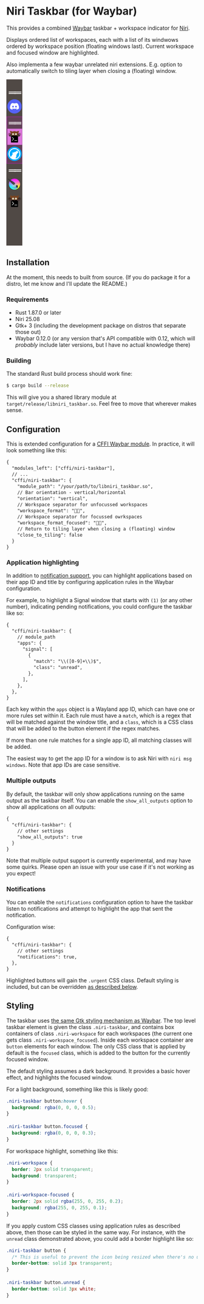 # Niri Taskbar (for Waybar)

This provides a combined [Waybar][waybar] taskbar + workspace indicator for [Niri][niri].

Displays ordered list of workspaces, each with a list of its windwows ordered by
workspace position (floating windows last). Current workspace and focused window
are highlighted.

Also implementa a few waybar unrelated niri extensions. E.g. option to automatically
switch to tiling layer when closing a (floating) window.

![Example screenshot](images/screenshot.png)

## Installation

At the moment, this needs to built from source. (If you do package it for a
distro, let me know and I'll update the README.)

### Requirements

- Rust 1.87.0 or later
- Niri 25.08
- Gtk+ 3 (including the development package on distros that separate those out)
- Waybar 0.12.0 (or any version that's API compatible with 0.12, which will
  _probably_ include later versions, but I have no actual knowledge there)

### Building

The standard Rust build process should work fine:

```bash
$ cargo build --release
```

This will give you a shared library module at
`target/release/libniri_taskbar.so`. Feel free to move that wherever makes
sense.

## Configuration

This is extended configuration for a [CFFI Waybar module][cffi]. In practice,
it will look something like this:

```jsonc
{
  "modules_left": ["cffi/niri-taskbar"],
  // ...
  "cffi/niri-taskbar": {
    "module_path": "/your/path/to/libniri_taskbar.so",
    // Bar orientation - vertical/horizontal
    "orientation": "vertical",
    // Workspace separator for unfocussed workspaces
    "workspace_format": "󱋰󱋰",
    // Workspace separator for focussed owrkspaces
    "workspace_format_focused": "󱋰󱋰",
    // Return to tiling layer when closing a (floating) window
    "close_to_tiling": false
  }
}
```

### Application highlighting

In addition to [notification support](#notifications), you can highlight
applications based on their app ID and title by configuring application rules in
the Waybar configuration.

For example, to highlight a Signal window that starts with `(1)` (or any other
number), indicating pending notifications, you could configure the taskbar like
so:

```jsonc
{
  "cffi/niri-taskbar": {
    // module_path
    "apps": {
      "signal": [
        {
          "match": "\\([0-9]+\\)$",
          "class": "unread",
        },
      ],
    },
  },
}
```

Each key within the `apps` object is a Wayland app ID, which can have one or
more rules set within it. Each rule must have a `match`, which is a regex that
will be matched against the window title, and a `class`, which is a CSS class
that will be added to the button element if the regex matches.

If more than one rule matches for a single app ID, all matching classes will be
added.

The easiest way to get the app ID for a window is to ask Niri with `niri msg
windows`. Note that app IDs are case sensitive.

### Multiple outputs

By default, the taskbar will only show applications running on the same output
as the taskbar itself. You can enable the `show_all_outputs` option to show all
applications on all outputs:

```jsonc
{
  "cffi/niri-taskbar": {
    // other settings
    "show_all_outputs": true
  }
}
```

Note that multiple output support is currently experimental, and may have some
quirks. Please open an issue with your use case if it's not working as you
expect!

### Notifications

You can enable the `notifications` configuration option to have the taskbar
listen to notifications and attempt to highlight the app that sent the
notification.

Configuration wise:

```jsonc
{
  "cffi/niri-taskbar": {
    // other settings
    "notifications": true,
  },
}
```

Highlighted buttons will gain the `.urgent` CSS class. Default styling is
included, but can be overridden [as described below](#styling).

## Styling

The taskbar uses [the same Gtk styling mechanism as Waybar][style]. The top
level taskbar element is given the class `.niri-taskbar`, and contains box
containers of class `.niri-workspace` for each workspaces (the current one
gets class `.niri-workspace_focused`).
Inside each workspace container are `button` elements for each window. The
only CSS class that is applied by default is the `focused` class, which is
added to the button for the currently focused window.

The default styling assumes a dark background. It provides a basic hover
effect, and highlights the focused window.

For a light background, something like this is likely good:

```css
.niri-taskbar button:hover {
  background: rgba(0, 0, 0, 0.5);
}

.niri-taskbar button.focused {
  background: rgba(0, 0, 0, 0.3);
}
```

For workspace highlight, something like this:

```css
.niri-workspace {
  border: 2px solid transparent;
  background: transparent;
}

.niri-workspace-focused {
  border: 2px solid rgba(255, 0, 255, 0.2);
  background: rgba(255, 0, 255, 0.1);
}
```

If you apply custom CSS classes using application rules as described above,
then those can be styled in the same way. For instance, with the `unread` class
demonstrated above, you could add a border highlight like so:

```css
.niri-taskbar button {
  /* This is useful to prevent the icon being resized when there's no unread. */
  border-bottom: solid 3px transparent;
}

.niri-taskbar button.unread {
  border-bottom: solid 3px white;
}
```

[cffi]: https://github.com/Alexays/Waybar/wiki/Module:-CFFI
[niri]: https://github.com/YaLTeR/niri
[style]: https://github.com/Alexays/Waybar/wiki/Styling
[waybar]: https://github.com/Alexays/Waybar
